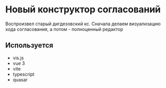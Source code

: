 # Новый конструктор согласований

Воспроизвел старый дигдезовский кс. Сначала делаем визуализацию хода согласования, а потом - полноценный редактор

## Используется

- vis.js
- vue 3
- vite
- typescript
- quasar
